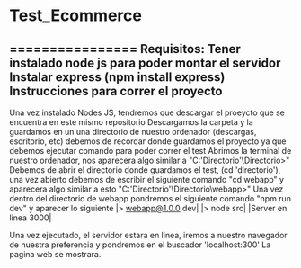 # Test_Ecommerce
================
Requisitos:
Tener instalado node js para poder montar el servidor
Instalar express (npm install express)
Instrucciones para correr el proyecto
---------------------------------------------------------------------------------------------------
Una vez instalado Nodes JS, tendremos que descargar el proeycto que se encuentra en este mismo repositorio
Descargamos la carpeta y la guardamos en un una directorio de nuestro ordenador (descargas, escritorio, etc) debemos 
de recordar donde guardamos el proyecto ya que debemos ejecutar comando para poder correr el test 
Abrimos la terminal de nuestro ordenador, nos aparecera algo similar a "C:\'Directorio'\Directorio>"
Debemos de abrir el directorio donde guardamos el test, (cd 'directorio'), una vez abierto debemos de escribir el siguiente comando
"cd webapp" y aparecera algo similar a esto "C:\'Directorio'\Directorio\webapp>"
Una vez dentro del directorio de webapp pondremos el siguiente comando "npm run dev" y aparecer lo siguiente
|> webapp@1.0.0 dev|
|> node src|
|Server en linea 3000|

Una vez ejecutado, el servidor estara en linea, iremos a nuestro navegador de nuestra preferencia y pondremos en el buscador 
'localhost:300'
La pagina web se mostrara.

